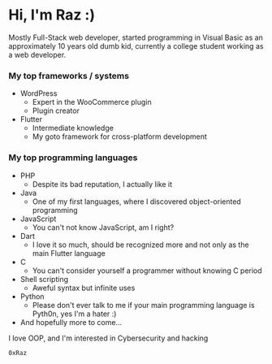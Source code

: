 # Hi, I'm Raz :)

Mostly Full-Stack web developer, started programming in Visual Basic as an approximately 10 years old dumb kid, currently a college student working as a web developer.

### My top frameworks / systems
- WordPress
  - Expert in the WooCommerce plugin
  - Plugin creator
- Flutter
  - Intermediate knowledge
  - My goto framework for cross-platform development

### My top programming languages
- PHP
  - Despite its bad reputation, I actually like it
- Java
  - One of my first languages, where I discovered object-oriented programming
- JavaScript
  - You can't not know JavaScript, am I right?
- Dart
  - I love it so much, should be recognized more and not only as the main Flutter language
- C
  - You can't consider yourself a programmer without knowing C period
- Shell scripting
  - Aweful syntax but infinite uses
- Python
  - Please don't ever talk to me if your main programming language is Pyth0n, yes I'm a hater :)
- And hopefully more to come...

I love OOP, and I'm interested in Cybersecurity and hacking

```0xRaz```
